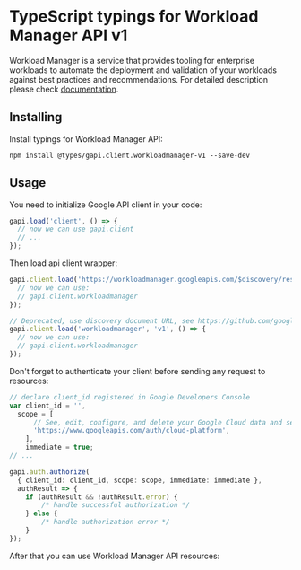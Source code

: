 # TypeScript typings for Workload Manager API v1

Workload Manager is a service that provides tooling for enterprise workloads to automate the deployment and validation of your workloads against best practices and recommendations.
For detailed description please check [documentation](https://cloud.google.com/workload-manager/docs).

## Installing

Install typings for Workload Manager API:

```
npm install @types/gapi.client.workloadmanager-v1 --save-dev
```

## Usage

You need to initialize Google API client in your code:

```typescript
gapi.load('client', () => {
  // now we can use gapi.client
  // ...
});
```

Then load api client wrapper:

```typescript
gapi.client.load('https://workloadmanager.googleapis.com/$discovery/rest?version=v1', () => {
  // now we can use:
  // gapi.client.workloadmanager
});
```

```typescript
// Deprecated, use discovery document URL, see https://github.com/google/google-api-javascript-client/blob/master/docs/reference.md#----gapiclientloadname----version----callback--
gapi.client.load('workloadmanager', 'v1', () => {
  // now we can use:
  // gapi.client.workloadmanager
});
```

Don't forget to authenticate your client before sending any request to resources:

```typescript
// declare client_id registered in Google Developers Console
var client_id = '',
  scope = [
      // See, edit, configure, and delete your Google Cloud data and see the email address for your Google Account.
      'https://www.googleapis.com/auth/cloud-platform',
    ],
    immediate = true;
// ...

gapi.auth.authorize(
  { client_id: client_id, scope: scope, immediate: immediate },
  authResult => {
    if (authResult && !authResult.error) {
        /* handle successful authorization */
    } else {
        /* handle authorization error */
    }
});
```

After that you can use Workload Manager API resources: <!-- TODO: make this work for multiple namespaces -->

```typescript
```
